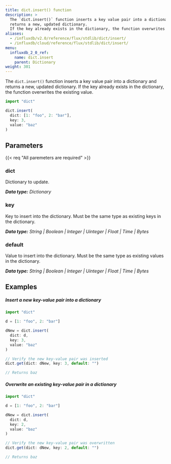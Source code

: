 ```yaml
---
title: dict.insert() function
description: >
  The `dict.insert()` function inserts a key value pair into a dictionary and
  returns a new, updated dictionary.
  If the key already exists in the dictionary, the function overwrites the existing value.
aliases:
  - /influxdb/v2.0/reference/flux/stdlib/dict/insert/
  - /influxdb/cloud/reference/flux/stdlib/dict/insert/
menu:
  influxdb_2_0_ref:
    name: dict.insert
    parent: Dictionary
weight: 301
---
```


The `dict.insert()` function inserts a key value pair into a dictionary and returns
a new, updated dictionary.
If the key already exists in the dictionary, the function overwrites the existing value.

```js
import "dict"

dict.insert(
  dict: [1: "foo", 2: "bar"],
  key: 3,
  value: "baz"
)
```

## Parameters

<p>
  {{< req "All paremeters are required" >}}
</p>

### dict
Dictionary to update.

_**Data type:** Dictionary_

### key
Key to insert into the dictionary.
Must be the same type as existing keys in the dictionary.

_**Data type:** String | Boolean | Integer | Uinteger | Float | Time | Bytes_

### default
Value to insert into the dictionary.
Must be the same type as existing values in the dictionary.

_**Data type:** String | Boolean | Integer | Uinteger | Float | Time | Bytes_

## Examples

##### Insert a new key-value pair into a dictionary
```js
import "dict"

d = [1: "foo", 2: "bar"]

dNew = dict.insert(
  dict: d,
  key: 3,
  value: "baz"
)

// Verify the new key-value pair was inserted
dict.get(dict: dNew, key: 3, default: "")

// Returns baz
```

##### Overwrite an existing key-value pair in a dictionary
```js
import "dict"

d = [1: "foo", 2: "bar"]

dNew = dict.insert(
  dict: d,
  key: 2,
  value: "baz"
)

// Verify the new key-value pair was overwritten
dict.get(dict: dNew, key: 2, default: "")

// Returns baz
```

